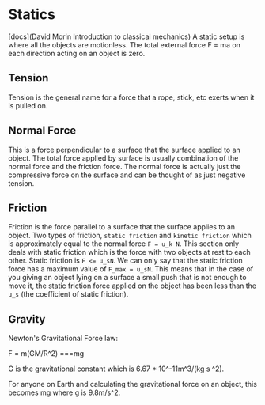 # Statics
[docs](David Morin Introduction to classical mechanics)
A static setup is where all the objects are motionless. The total external force F = ma on each direction acting on an object is zero.

## Tension
Tension is the general name for a force that a rope, stick, etc exerts when it is pulled on.

## Normal Force
This is a force perpendicular to a surface that the surface applied to an object. The total force applied by surface is usually combination of the normal force and the friction force. The normal force is actually just the compressive force on the surface and can be thought of as just negative tension.

## Friction
Friction is the force parallel to a surface that the surface applies to an object. Two types of friction, `static friction` and `kinetic friction` which is approximately equal to the normal force `F = u_k N`. This section only deals with static friction which is the force with two objects at rest to each other. Static friction is `F <= u_sN`. We can only say that the static friction force has a maximum value of `F_max = u_sN`. This means that in the case of you giving an object lying on a surface a small push that is not enough to move it, the static friction force applied on the object has been less than the `u_s` (the coefficient of static friction). 

## Gravity
Newton's Gravitational Force law:

F = m(GM/R^2) ===mg

G is the gravitational constant which is 6.67 * 10^-11m^3/(kg s ^2).

For anyone on Earth and calculating the gravitational force on an object, this becomes mg where g is 9.8m/s^2.

